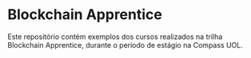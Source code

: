 # Blockchain Apprentice

Este repositório contém exemplos dos cursos realizados na trilha Blockchain Apprentice, durante o período de estágio na Compass UOL.
